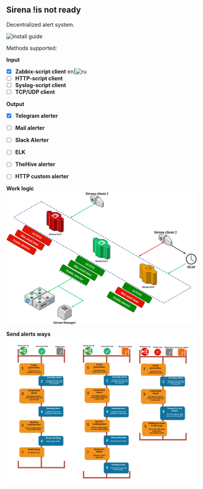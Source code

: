 ## Sirena !is not ready
Decentralized alert system.

![Install guide](https://github.com/crow1011/SirenaSmith/wiki/install-guide)

Methods supported: 

**Input**
- [x] **Zabbix-script client** en|![ru](https://github.com/crow1011/SirenaSmith/wiki/Zabbix-script-client)
- [ ] **HTTP-script client**
- [ ] **Syslog-script client**
- [ ] **TCP/UDP client**

**Output**
- [x] **Telegram alerter**
- [ ] **Mail alerter**
- [ ] **Slack Alerter**
- [ ] **ELK**
- [ ] **TheHive alerter**
- [ ] **HTTP custom alerter**


**Work logic**
![Sirena](https://github.com/crow1011/content/blob/master/SirenaSmith/img/Sirena.png)

**Send alerts ways**
![Sirena](https://github.com/crow1011/content/blob/master/SirenaSmith/img/alert_way_en.png)


